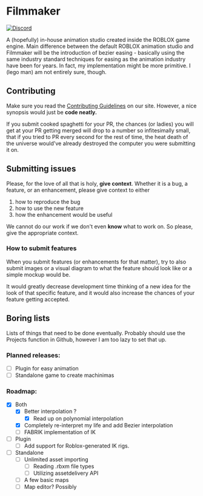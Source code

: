 # Filmmaker
<a href="https://discord.gg/zjjWcyh" align="center"><img alt="Discord" src="https://img.shields.io/discord/745446273854734407?style=social"></a>
<br>

A (hopefully) in-house animation studio created inside the ROBLOX game engine. Main difference between the default ROBLOX animation studio and Filmmaker will be the introduction of bezier easing - basically using the same industry standard techniques for easing as the animation industry have been for years. In fact, my implementation might be more primitive. I (lego man) am not entirely sure, though.

## Contributing
Make sure you read the [Contributing Guidelines](https://tbj-team.github.io/contributing/) on our site. However, a nice synopsis would just be **code neatly.** 

If you submit cooked spaghetti for your PR, the chances (or ladies) you will get at your PR getting merged will drop to a number so infitesimally small, that if you tried to PR every second for the rest of time, the heat death of the universe would've already destroyed the computer you were submitting it on.

## Submitting issues
Please, for the love of all that is holy, **give context**. Whether it is a bug, a feature, or an enhancement, please give context to either

1. how to reproduce the bug
2. how to use the new feature
3. how the enhancement would be useful

We cannot do our work if we don't even **know** what to work on. So please, give the appropriate context.

### How to submit features
When you submit features (or enhancements for that matter), try to also submit images or a visual diagram to what the feature should look like or a simple mockup would be.

It would greatly decrease development time thinking of a new idea for the look of that specific feature, and it would also increase the chances of your feature getting accepted.

## Boring lists
Lists of things that need to be done eventually. Probably should use the Projects function in Github, however I am too lazy to set that up.

### Planned releases:
- [ ] Plugin for easy animation
- [ ] Standalone game to create machinimas

### Roadmap:

- [x] Both
	- [x] Better interpolation ?
		- [x] Read up on polynomial interpolation
	- [x] Completely re-interpret my life and add Bezier interpolation
	- [ ] FABRIK implementation of IK
- [ ] Plugin
	- [ ] Add support for Roblox-generated IK rigs.
- [ ] Standalone
	- [ ] Unlimited asset importing
		- [ ] Reading .rbxm file types
		- [ ] Utilizing assetdelivery API
	- [ ] A few basic maps
	- [ ] Map editor? Possibly
